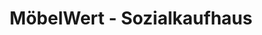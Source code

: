 ---
title: "MöbelWert - Sozialkaufhaus"
url: /mittweida/moebelwert-sozialkaufhaus/
shop: Gebrauchtwaren
---